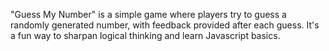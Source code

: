 "Guess My Number" is a simple game where players try to guess a randomly generated number, with feedback provided after each guess.
It's a fun way to sharpan logical thinking and learn Javascript basics. 
